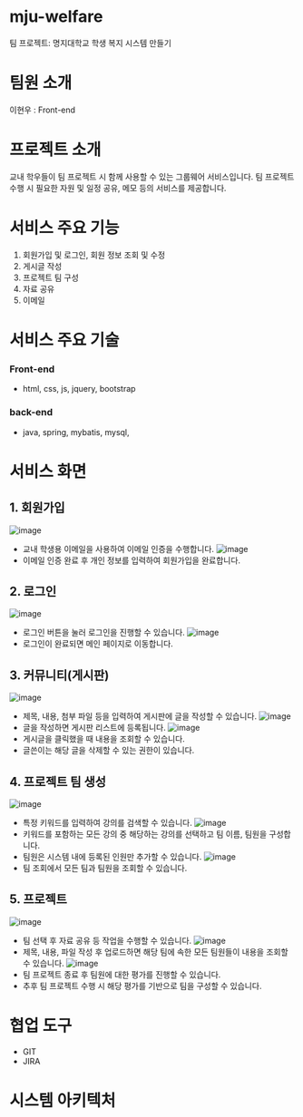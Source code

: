 # mju-welfare

팀 프로젝트: 명지대학교 학생 복지 시스템 만들기

# 팀원 소개
이현우 : Front-end

# 프로젝트 소개
교내 학우들이 팀 프로젝트 시 함께 사용할 수 있는 그룹웨어 서비스입니다.
팀 프로젝트 수행 시 필요한 자원 및 일정 공유, 메모 등의 서비스를 제공합니다.

# 서비스 주요 기능
1. 회원가입 및 로그인, 회원 정보 조회 및 수정
2. 게시글 작성
3. 프로젝트 팀 구성
4. 자료 공유
5. 이메일
# 서비스 주요 기술 
### Front-end
- html, css, js, jquery, bootstrap
### back-end
- java, spring, mybatis, mysql, 
# 서비스 화면
## 1. 회원가입
  ![image](https://github.com/dlgusdn978/project-groupware/assets/73580422/f0d1f45c-f7e8-489f-b8e3-a2179c909407)
  - 교내 학생용 이메일을 사용하여 이메일 인증을 수행합니다.
  ![image](https://github.com/dlgusdn978/project-groupware/assets/73580422/99776f59-46de-42d3-b63f-216f1a270f0a)
  - 이메일 인증 완료 후 개인 정보를 입력하여 회원가입을 완료합니다.
## 2. 로그인
  ![image](https://github.com/dlgusdn978/project-groupware/assets/73580422/51351c85-87e6-4db5-8e96-eea2acf1e906)
  - 로그인 버튼을 눌러 로그인을 진행할 수 있습니다.
  ![image](https://github.com/dlgusdn978/project-groupware/assets/73580422/793b1a3c-0a1a-478f-8945-a422b0ee55d8)
  - 로그인이 완료되면 메인 페이지로 이동합니다.
## 3. 커뮤니티(게시판)
  ![image](https://github.com/dlgusdn978/project-groupware/assets/73580422/886532ea-3d55-44f2-a5c2-3f26c48d6869)
  - 제목, 내용, 첨부 파일 등을 입력하여 게시판에 글을 작성할 수 있습니다.
  ![image](https://github.com/dlgusdn978/project-groupware/assets/73580422/f9db733e-96d7-4461-a97a-8e7334e2d85c)
  - 글을 작성하면 게시판 리스트에 등록됩니다.
  ![image](https://github.com/dlgusdn978/project-groupware/assets/73580422/efba3bf2-22ae-45e0-873d-5272ae30c6a3)
  - 게시글을 클릭했을 때 내용을 조회할 수 있습니다.
  - 글쓴이는 해당 글을 삭제할 수 있는 권한이 있습니다.
## 4. 프로젝트 팀 생성
  ![image](https://github.com/dlgusdn978/project-groupware/assets/73580422/79b60980-f0d3-44ed-bf80-c52c0e37fefc)
  - 특정 키워드를 입력하여 강의를 검색할 수 있습니다.
  ![image](https://github.com/dlgusdn978/project-groupware/assets/73580422/30da7320-7355-4492-8bb1-43b242166d87)
  - 키워드를 포함하는 모든 강의 중 해당하는 강의를 선택하고 팀 이름, 팀원을 구성합니다.
  - 팀원은 시스템 내에 등록된 인원만 추가할 수 있습니다.
  ![image](https://github.com/dlgusdn978/project-groupware/assets/73580422/bb169385-ad9d-4ede-8e35-557a6bf1647b)
  - 팀 조회에서 모든 팀과 팀원을 조회할 수 있습니다.
## 5. 프로젝트
  ![image](https://github.com/dlgusdn978/project-groupware/assets/73580422/a948d8f9-43e9-4ed7-85f8-862dcc81870a)
  - 팀 선택 후 자료 공유 등 작업을 수행할 수 있습니다.
  ![image](https://github.com/dlgusdn978/project-groupware/assets/73580422/383c2a53-7a56-49fb-8b7c-bfb998339129)
  - 제목, 내용, 파일 작성 후 업로드하면 해당 팀에 속한 모든 팀원들이 내용을 조회할 수 있습니다.
  ![image](https://github.com/dlgusdn978/project-groupware/assets/73580422/e0eafbad-63a7-4301-8561-54cca655a9e3)
  - 팀 프로젝트 종료 후 팀원에 대한 평가를 진행할 수 있습니다.
  - 추후 팀 프로젝트 수행 시 해당 평가를 기반으로 팀을 구성할 수 있습니다.
# 협업 도구
  - GIT
  - JIRA
# 시스템 아키텍처

  
